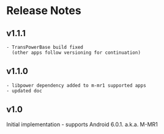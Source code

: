 # Release Notes

## v1.1.1
    - TransPowerBase build fixed
      (other apps follow versioning for continuation)

## v1.1.0
    - libpower dependency added to m-mr1 supported apps
    - updated doc

## v1.0
Initial implementation
    - supports Android 6.0.1. a.k.a. M-MR1
